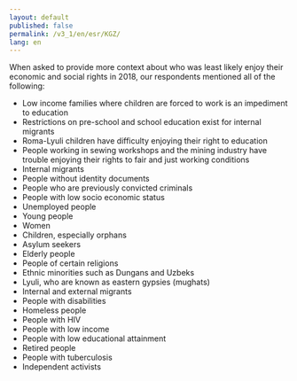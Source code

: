 ```yaml
---
layout: default
published: false
permalink: /v3_1/en/esr/KGZ/
lang: en
---
```


When asked to provide more context about who was least likely enjoy their economic and social rights in 2018, our respondents mentioned all of the following:
-	Low income families where children are forced to work is an impediment to education
-	Restrictions on pre-school and school education exist for internal migrants
-	Roma-Lyuli children have difficulty enjoying their right to education
-	People working in sewing workshops and the mining industry have trouble enjoying their rights to fair and just working conditions
-	Internal migrants
-	People without identity documents
-	People who are previously convicted criminals
-	People with low socio economic status
-	Unemployed people
-	Young people
-	Women
-	Children, especially orphans
-	Asylum seekers
-	Elderly people
-	People of certain religions
-	Ethnic minorities such as Dungans and Uzbeks
-	Lyuli, who are known as eastern gypsies (mughats)
-	Internal and external migrants
-	People with disabilities
-	Homeless people
-	People with HIV
-	People with low income
-	People with low educational attainment
-	Retired people 
-	People with tuberculosis
-	Independent activists

